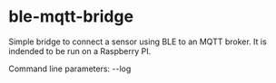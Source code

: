 # ble-mqtt-bridge
Simple bridge to connect a sensor using BLE to an MQTT broker. It is indended to be run on a Raspberry PI.

Command line parameters: --log <log level>
